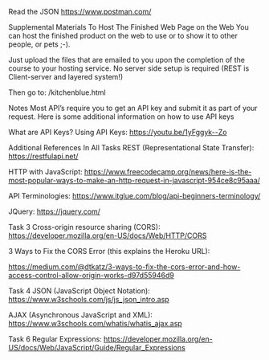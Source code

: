 Read the JSON
https://www.postman.com/


Supplemental Materials
To Host The Finished Web Page on the Web
You can host the finished product on the web to use or to show it to other people, or pets ;-).

Just upload the files that are emailed to you upon the completion of the course to your hosting service. No server side setup is required (REST is Client-server and layered system!)

Then go to:  <your-domain-name>/kitchenblue.html

Notes
Most API’s require you to get an API key and submit it as part of your request. Here is some additional information on how to use API keys

What are API Keys? Using API Keys:  https://youtu.be/1yFggyk--Zo

Additional References 
In All Tasks
REST (Representational State Transfer): https://restfulapi.net/

HTTP with JavaScript: https://www.freecodecamp.org/news/here-is-the-most-popular-ways-to-make-an-http-request-in-javascript-954ce8c95aaa/

API Terminologies: https://www.itglue.com/blog/api-beginners-terminology/

JQuery: https://jquery.com/

Task 3
Cross-origin resource sharing (CORS): https://developer.mozilla.org/en-US/docs/Web/HTTP/CORS

3 Ways to Fix the CORS Error (this explains the Heroku URL):

https://medium.com/@dtkatz/3-ways-to-fix-the-cors-error-and-how-access-control-allow-origin-works-d97d55946d9

Task 4
JSON (JavaScript Object Notation): https://www.w3schools.com/js/js_json_intro.asp

AJAX (Asynchronous JavaScript and XML): https://www.w3schools.com/whatis/whatis_ajax.asp

Task 6
Regular Expressions: https://developer.mozilla.org/en-US/docs/Web/JavaScript/Guide/Regular_Expressions
